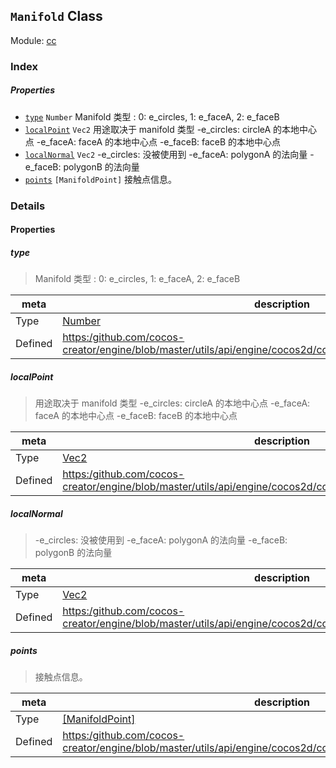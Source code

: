 ## `Manifold` Class



Module: [cc](../modules/cc.md)






### Index

##### Properties

  - [`type`](#type) `Number` Manifold 类型 :  0: e_circles, 1: e_faceA, 2: e_faceB
  - [`localPoint`](#localpoint) `Vec2` 用途取决于 manifold 类型
-e_circles: circleA 的本地中心点
-e_faceA: faceA 的本地中心点
-e_faceB: faceB 的本地中心点
  - [`localNormal`](#localnormal) `Vec2` -e_circles: 没被使用到
-e_faceA: polygonA 的法向量
-e_faceB: polygonB 的法向量
  - [`points`](#points) `[ManifoldPoint]` 接触点信息。





### Details


#### Properties


##### type

> Manifold 类型 :  0: e_circles, 1: e_faceA, 2: e_faceB

| meta | description |
|------|-------------|
| Type | <a href="https://developer.mozilla.org/en/JavaScript/Reference/Global_Objects/Number" class="crosslink external" target="_blank">Number</a> |
| Defined | [https:/github.com/cocos-creator/engine/blob/master/utils/api/engine/cocos2d/core/physics/CCPhysicsContact.js:106](https:/github.com/cocos-creator/engine/blob/master/utils/api/engine/cocos2d/core/physics/CCPhysicsContact.js#L106) |



##### localPoint

> 用途取决于 manifold 类型
-e_circles: circleA 的本地中心点
-e_faceA: faceA 的本地中心点
-e_faceB: faceB 的本地中心点

| meta | description |
|------|-------------|
| Type | <a href="../classes/Vec2.html" class="crosslink">Vec2</a> |
| Defined | [https:/github.com/cocos-creator/engine/blob/master/utils/api/engine/cocos2d/core/physics/CCPhysicsContact.js:115](https:/github.com/cocos-creator/engine/blob/master/utils/api/engine/cocos2d/core/physics/CCPhysicsContact.js#L115) |



##### localNormal

> -e_circles: 没被使用到
-e_faceA: polygonA 的法向量
-e_faceB: polygonB 的法向量

| meta | description |
|------|-------------|
| Type | <a href="../classes/Vec2.html" class="crosslink">Vec2</a> |
| Defined | [https:/github.com/cocos-creator/engine/blob/master/utils/api/engine/cocos2d/core/physics/CCPhysicsContact.js:129](https:/github.com/cocos-creator/engine/blob/master/utils/api/engine/cocos2d/core/physics/CCPhysicsContact.js#L129) |



##### points

> 接触点信息。

| meta | description |
|------|-------------|
| Type | <a href="../classes/ManifoldPoint.html" class="crosslink">[ManifoldPoint]</a> |
| Defined | [https:/github.com/cocos-creator/engine/blob/master/utils/api/engine/cocos2d/core/physics/CCPhysicsContact.js:142](https:/github.com/cocos-creator/engine/blob/master/utils/api/engine/cocos2d/core/physics/CCPhysicsContact.js#L142) |






